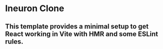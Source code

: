 # Ineuron Clone

## This template provides a minimal setup to get React working in Vite with HMR and some ESLint rules.

